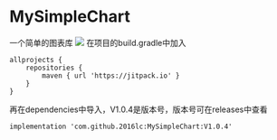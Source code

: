 # MySimpleChart
一个简单的图表库
[![](https://jitpack.io/v/2016lc/MySimpleChart.svg)](https://jitpack.io/#2016lc/MySimpleChart)
在项目的build.gradle中加入
```
allprojects {
    repositories {
        maven { url 'https://jitpack.io' }
    }
}
```
再在dependencies中导入，V1.0.4是版本号，版本号可在releases中查看
```
implementation 'com.github.2016lc:MySimpleChart:V1.0.4'
```
